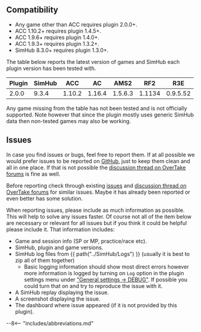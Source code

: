 ## Compatibility

* Any game other than ACC requires plugin 2.0.0+. 
* ACC 1.10.2+ requires plugin 1.4.5+. 
* ACC 1.9.6+ requires plugin 1.4.0+.
* ACC 1.9.3+ requires plugin 1.3.2+.
* SimHub 8.3.0+ requires plugin 1.3.0+.


The table below reports the latest version of games and SimHub each plugin version has been tested with.

| Plugin | SimHub | ACC    | AC     | AMS2    | RF2    | R3E      |
| ------ | ------ | ------ | ------ | ------- | ------ | -------- |
| 2.0.0  | 9.3.4  | 1.10.2 | 1.16.4 | 1.5.6.3 | 1.1134 | 0.9.5.52 |

Any game missing from the table has not been tested and is not officially supported.
Note however that since the plugin mostly uses generic SimHub data then non-tested games may also be working.

## Issues

In case you find issues or bugs, feel free to report them. 
If at all possible we would prefer issues to be reported on [GitHub], just to keep them clean and all in one place. 
If that is not possible the [discussion thread on OverTake forums] is fine as well.

Before reporting check through existing [issues] and [discussion thread on OverTake forums] for similar issues.
Maybe it has already been reported or even better has some solution.

When reporting issues, please include as much information as possible. 
This will help to solve any issues faster. 
Of course not all of the item below are necessary or relevant for all issues but if you think it could be helpful please include it.
That information includes:

* Game and session info (SP or MP, practice/race etc).
* SimHub, plugin and game versions.
* SimHub log files from {{ path("../SimHub/Logs") }} (usually it is best to zip all of them together)
    * Basic logging information should show most direct errors 
      however more information is logged by turning on `Log` option in the plugin settings menu under ["General settings -> DEBUG"](../user_guide/config.md#debug). 
      If possible you could turn that on and try to reproduce the issue with it.
* A SimHub replay displaying the issue.
* A screenshot displaying the issue.
* The dashboard where issue appeared (if it is not provided by this plugin).


[GitHub]: https://github.com/kaiusl/KLPlugins.DynLeaderboards/issues
[issues]: https://github.com/kaiusl/KLPlugins.DynLeaderboards/issues
[discussion thread on OverTake forums]: https://www.overtake.gg/threads/acc-simhub-dynamic-leaderboards-plugin.229921/

--8<-- "includes/abbreviations.md"